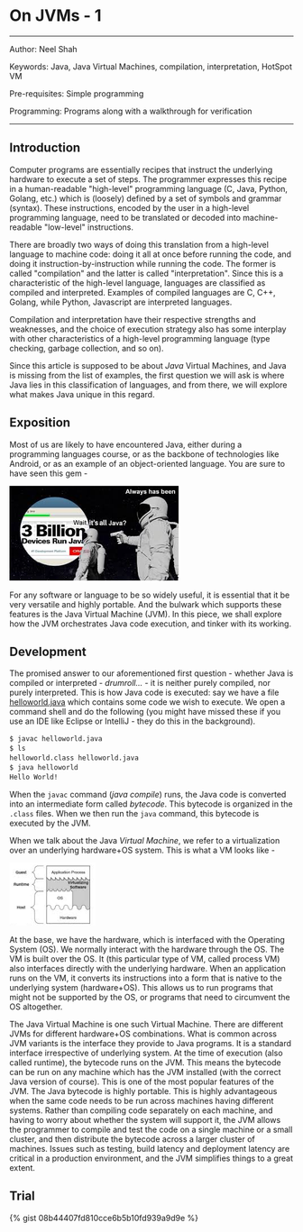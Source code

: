 # On JVMs - 1

---

Author: Neel Shah

Keywords: Java, Java Virtual Machines, compilation, interpretation, HotSpot VM

Pre-requisites: Simple programming

Programming: Programs along with a walkthrough for verification

---


## Introduction

Computer programs are essentially recipes that instruct the underlying hardware to execute a set of steps. The programmer expresses this recipe in a human-readable "high-level" programming language (C, Java, Python, Golang, etc.) which is (loosely) defined by a set of symbols and grammar (syntax). These instructions, encoded by the user in a high-level programming language, need to be translated or decoded into machine-readable "low-level" instructions.

There are broadly two ways of doing this translation from a high-level language to machine code: doing it all at once before running the code, and doing it instruction-by-instruction while running the code. The former is called "compilation" and the latter is called "interpretation". Since this is a characteristic of the high-level language, languages are classified as compiled and interpreted. Examples of compiled languages are C, C++, Golang, while Python, Javascript are interpreted languages.

Compilation and interpretation have their respective strengths and weaknesses, and the choice of execution strategy also has some interplay with other characteristics of a high-level programming language (type checking, garbage collection, and so on). 

Since this article is supposed to be about _Java_ Virtual Machines, and Java is missing from the list of examples, the first question we will ask is where Java lies in this classification of languages, and from there, we will explore what makes Java unique in this regard.


## Exposition

Most of us are likely to have encountered Java, either during a programming languages course, or as the backbone of technologies like Android, or as an example of an object-oriented language. You are sure to have seen this gem - 

![since the dawn of time](./assets/3_billion.jpg)

For any software or language to be so widely useful, it is essential that it be very versatile and highly portable. And the bulwark which supports these features is the Java Virtual Machine (JVM). In this piece, we shall explore how the JVM orchestrates Java code execution, and tinker with its working.


## Development

The promised answer to our aforementioned first question - whether Java is compiled or interpreted - _drumroll..._ - it is neither purely compiled, nor purely interpreted. This is how Java code is executed: say we have a file [helloworld.java](./java/helloworld.java) which contains some code we wish to execute. We open a command shell and do the following (you might have missed these if you use an IDE like Eclipse or IntelliJ - they do this in the background).

```sh
$ javac helloworld.java
$ ls
helloworld.class helloworld.java
$ java helloworld
Hello World!
```

When the `javac` command (_java compile_) runs, the Java code is converted into an intermediate form called _bytecode_. This bytecode is organized in the `.class` files. When we then run the `java` command, this bytecode is executed by the JVM.

When we talk about the Java _Virtual Machine_, we refer to a virtualization over an underlying hardware+OS system. This is what a VM looks like - 

![process virtual machine](./assets/jvm_as_vm.png)

At the base, we have the hardware, which is interfaced with the Operating System (OS). We normally interact with the hardware through the OS. The VM is built over the OS. It (this particular type of VM, called process VM) also interfaces directly with the underlying hardware. When an application runs on the VM, it converts its instructions into a form that is native to the underlying system (hardware+OS). This allows us to run programs that might not be supported by the OS, or programs that need to circumvent the OS altogether.

The Java Virtual Machine is one such Virtual Machine. There are different JVMs for different hardware+OS combinations. What is common across JVM variants is the interface they provide to Java programs. It is a standard interface irrespective of underlying system. At the time of execution (also called runtime), the bytecode runs on the JVM. This means the bytecode can be run on any machine which has the JVM installed (with the correct Java version of course). This is one of the most popular features of the JVM. The Java bytecode is highly portable. This is highly advantageous when the same code needs to be run across machines having different systems. Rather than compiling code separately on each machine, and having to worry about whether the system will support it, the JVM allows the programmer to compile and test the code on a single machine or a small cluster, and then distribute the bytecode across a larger cluster of machines. Issues such as testing, build latency and deployment latency are critical in a production environment, and the JVM simplifies things to a great extent. 


## Trial

{% gist 08b44407fd810cce6b5b10fd939a9d9e %}
